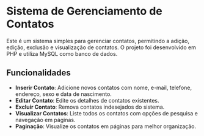 # Sistema de Gerenciamento de Contatos

Este é um sistema simples para gerenciar contatos, permitindo a adição, edição, exclusão e visualização de contatos. O projeto foi desenvolvido em PHP e utiliza MySQL como banco de dados.

## Funcionalidades

- **Inserir Contato**: Adicione novos contatos com nome, e-mail, telefone, endereço, sexo e data de nascimento.
- **Editar Contato**: Edite os detalhes de contatos existentes.
- **Excluir Contato**: Remova contatos indesejados do sistema.
- **Visualizar Contatos**: Liste todos os contatos com opções de pesquisa e navegação em páginas.
- **Paginação**: Visualize os contatos em páginas para melhor organização.